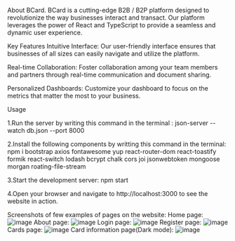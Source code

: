 About BCard.
BCard is a cutting-edge B2B / B2P platform designed to revolutionize the way businesses interact and transact.
Our platform leverages the power of React and TypeScript to provide a seamless and dynamic user experience.

Key Features
Intuitive Interface: Our user-friendly interface ensures that businesses of all sizes can easily navigate and utilize the platform.

Real-time Collaboration: Foster collaboration among your team members and partners through real-time communication and document sharing.

Personalized Dashboards: Customize your dashboard to focus on the metrics that matter the most to your business.

Usage

1.Run the server by writing this command in the terminal :
json-server --watch db.json --port 8000

2.Install the following components by writting this command in the terminal:
npm i bootstrap axios fontawesome yup react-router-dom react-toastify formik react-switch lodash bcrypt chalk cors joi jsonwebtoken mongoose morgan roating-file-stream

3.Start the development server: npm start

4.Open your browser and navigate to http://localhost:3000 to see the website in action.

Screenshots of few examples of pages on the website:
Home page:
![image](https://github.com/298Ron/bcard/assets/132360307/092c8bb2-e5f2-4836-83aa-5f2fbbcf2a8d)
About page:
![image](https://github.com/298Ron/bcard/assets/132360307/e8072aca-5ac4-4f8d-9056-d6c49afdad65)
Login page:
![image](https://github.com/298Ron/bcard/assets/132360307/aa710967-7b61-48de-9a9b-36aaf04c23d2)
Register page:
![image](https://github.com/298Ron/bcard/assets/132360307/3fd2913b-4557-4278-85db-3ba54b932cc6)
Cards page:
![image](https://github.com/298Ron/bcard/assets/132360307/2f32c70b-db21-4659-8a50-110412d9693e)
Card information page(Dark mode):
![image](https://github.com/298Ron/bcard/assets/132360307/f3308e3e-2690-49ad-9935-8e639592a75a)
